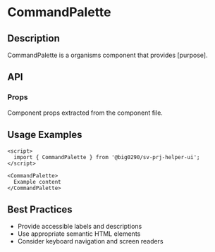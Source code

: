 # CommandPalette

## Description

CommandPalette is a organisms component that provides [purpose].

## API

### Props

Component props extracted from the component file.

## Usage Examples

```svelte
<script>
  import { CommandPalette } from '@big0290/sv-prj-helper-ui';
</script>

<CommandPalette>
  Example content
</CommandPalette>
```

## Best Practices

- Provide accessible labels and descriptions
- Use appropriate semantic HTML elements
- Consider keyboard navigation and screen readers

